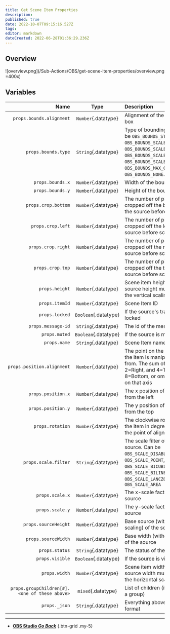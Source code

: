 ```yaml
---
title: Get Scene Item Properties
description: 
published: true
date: 2022-10-07T09:15:16.527Z
tags: 
editor: markdown
dateCreated: 2022-06-28T01:36:29.236Z
---
```


## Overview

![overview.png](/Sub-Actions/OBS/get-scene-item-properties/overview.png =400x)

## Variables
Name | Type | Description
----:|:----:|:------------
`props.bounds.alignment` | `Number`{.datatype} | Alignment of the bounding box
`props.bounds.type` | `String`{.datatype} | Type of bounding box, Can be `OBS_BOUNDS_STRETCH`, `OBS_BOUNDS_SCALE_INNER`, `OBS_BOUNDS_SCALE_OUTER`, `OBS_BOUNDS_SCALE_TO_WIDTH`, `OBS_BOUNDS_SCALE_TO_HEIGHT`, `OBS_BOUNDS_MAX_ONLY` or `OBS_BOUNDS_NONE`.
`props.bounds.x` | `Number`{.datatype} | Width of the bounding box
`props.bounds.y` | `Number`{.datatype} | Height of the bounding box
`props.crop.bottom` | `Number`{.datatype} | The number of pixels cropped off the bottom of the source before scaling
`props.crop.left` | `Number`{.datatype} | The number of pixels cropped off the left of the source before scaling
`props.crop.right` | `Number`{.datatype} | The number of pixels cropped off the right of the source before scaling
`props.crop.top` | `Number`{.datatype} | The number of pixels cropped off the top of the source before scaling
`props.height` | `Number`{.datatype} | Scene item height (base source height multiplied by the vertical scaling factor)
`props.itemId` | `Number`{.datatype} | Scene Item ID
`props.locked` | `Boolean`{.datatype} | If the source's transform is locked
`props.message-id` | `String`{.datatype} | The id of the message
`props.muted` | `Boolean`{.datatype} | If the source is muted
`props.name` | `String`{.datatype} | Scene Item name
`props.position.alignment` | `Number`{.datatype} | The point on the source that the item is manipulated from. The sum of 1=Left or 2=Right, and 4=Top or 8=Bottom, or omit to centre on that axis
`props.position.x` | `Number`{.datatype} | The x position of the source from the left
`props.position.y` | `Number`{.datatype} | The y position of the source from the top
`props.rotation` | `Number`{.datatype} | The clockwise rotation of the item in degrees around the point of alignment
`props.scale.filter` | `String`{.datatype} | The scale filter of the source. Can be `OBS_SCALE_DISABLE`, `OBS_SCALE_POINT`, `OBS_SCALE_BICUBIC`, `OBS_SCALE_BILINEAR`, `OBS_SCALE_LANCZOS` or `OBS_SCALE_AREA`
`props.scale.x` | `Number`{.datatype} | The x-scale factor of the source
`props.scale.y` | `Number`{.datatype} | The y-scale factor of the source
`props.sourceHeight` | `Number`{.datatype} | Base source (without scaling) of the source
`props.sourceWidth` | `Number`{.datatype} | Base width (without scaling) of the source
`props.status` | `String`{.datatype} | The status of the sub-action
`props.visible` | `Boolean`{.datatype} | If the source is visible
`props.width` | `Number`{.datatype} | Scene item width (base source width multiplied by the horizontal scaling factor)
`props.groupChildren[#].<one of these above>` | `mixed`{.datatype} | List of children (if this item is a group)
`props._json` | `String`{.datatype} | Everything above in a json format

---

- [<i class="mdi mdi-chevron-left"></i> **OBS Studio *Go Back***](/en/Sub-Actions/OBS)
{.btn-grid .my-5}